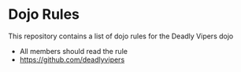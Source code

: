 Dojo Rules
==========

This repository contains a list of dojo rules for the Deadly Vipers dojo
* All members should read the rule
* https://github.com/deadlyvipers
